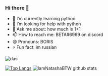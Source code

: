 ### Hi there 👋


- 🌱 I’m currently learning python
- 🤔 I’m looking for help with python
- 💬 Ask me about: how much is 1+1
- 📫 How to reach me: BETA#6969 on discord
- 😄 Pronouns: BORIS 
- ⚡ Fun fact: im russian


![das](https://media2.giphy.com/media/RHP0azDLoGmMYZHNLI/200w.gif?cid=82a1493bpc8nl62g3z62iaq4bdlj0n0dldhrp5udx8onjcrg&rid=200w.gif&ct=g)

[![Top Langs](https://github-readme-stats.vercel.app/api/top-langs/?username=Cr4zi&theme=dark)](https://github.com/anuraghazra/github-readme-stats)
![IamNatashaBTW github stats](https://github-readme-stats.vercel.app/api?username=IamNatashaBTW&show_icons=true&theme=dark)

